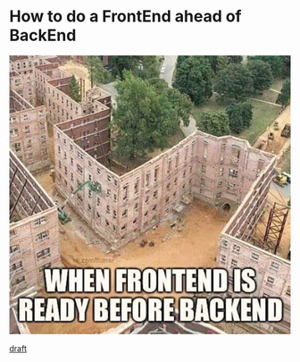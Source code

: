 # How to do a FrontEnd ahead of BackEnd

![Funny picture "When frontend is ready before backend"](./docs/funny-pic.jpg)

[draft](https://docs.google.com/document/d/1V9X_ti29q5a_YaC0WnQourGNt2nXsIqijOGyzXWk8kY/edit#heading=h.i07jo4y412ce)
